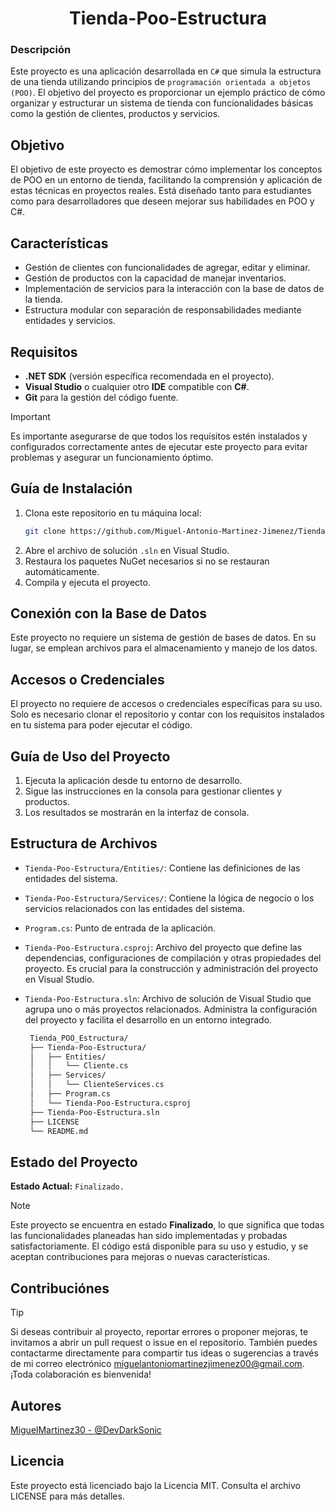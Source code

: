 <div align="center">

# Tienda-Poo-Estructura
</div>

### Descripción
Este proyecto es una aplicación desarrollada en `C#` que simula la estructura de una tienda utilizando principios de `programación orientada a objetos (POO)`. El objetivo del proyecto es proporcionar un ejemplo práctico de cómo organizar y estructurar un sistema de tienda con funcionalidades básicas como la gestión de clientes, productos y servicios.

## Objetivo
El objetivo de este proyecto es demostrar cómo implementar los conceptos de POO en un entorno de tienda, facilitando la comprensión y aplicación de estas técnicas en proyectos reales. Está diseñado tanto para estudiantes como para desarrolladores que deseen mejorar sus habilidades en POO y C#.

## Características
- Gestión de clientes con funcionalidades de agregar, editar y eliminar.
- Gestión de productos con la capacidad de manejar inventarios.
- Implementación de servicios para la interacción con la base de datos de la tienda.
- Estructura modular con separación de responsabilidades mediante entidades y servicios.

## Requisitos
- **.NET SDK** (versión específica recomendada en el proyecto).
- **Visual Studio** o cualquier otro **IDE** compatible con **C#**.
- **Git** para la gestión del código fuente.
> [!Important]
> Es importante asegurarse de que todos los requisitos estén instalados y configurados correctamente antes de ejecutar este proyecto para evitar problemas y asegurar un funcionamiento óptimo.

## Guía de Instalación
1. Clona este repositorio en tu máquina local:
   ```bash
   git clone https://github.com/Miguel-Antonio-Martinez-Jimenez/Tienda_POO_Estructura.git
2. Abre el archivo de solución `.sln` en Visual Studio.
3. Restaura los paquetes NuGet necesarios si no se restauran automáticamente.
4. Compila y ejecuta el proyecto.

## Conexión con la Base de Datos
Este proyecto no requiere un sistema de gestión de bases de datos. En su lugar, se emplean archivos para el almacenamiento y manejo de los datos.

## Accesos o Credenciales
El proyecto no requiere de accesos o credenciales específicas para su uso. Solo es necesario clonar el repositorio y contar con los requisitos instalados en tu sistema para poder ejecutar el código.

## Guía de Uso del Proyecto
1. Ejecuta la aplicación desde tu entorno de desarrollo.
2. Sigue las instrucciones en la consola para gestionar clientes y productos.
3. Los resultados se mostrarán en la interfaz de consola.

## Estructura de Archivos
- `Tienda-Poo-Estructura/Entities/`: Contiene las definiciones de las entidades del sistema.
- `Tienda-Poo-Estructura/Services/`: Contiene la lógica de negocio o los servicios relacionados con las entidades del sistema.
- `Program.cs`: Punto de entrada de la aplicación.
- `Tienda-Poo-Estructura.csproj`: Archivo del proyecto que define las dependencias, configuraciones de compilación y otras propiedades del proyecto. Es crucial para la construcción y administración del proyecto en Visual Studio.
- `Tienda-Poo-Estructura.sln`: Archivo de solución de Visual Studio que agrupa uno o más proyectos relacionados. Administra la configuración del proyecto y facilita el desarrollo en un entorno integrado.

   ```bash
    Tienda_POO_Estructura/
    ├── Tienda-Poo-Estructura/
    │   ├── Entities/
    │   │   └── Cliente.cs
    │   ├── Services/
    │   │   └── ClienteServices.cs
    │   ├── Program.cs
    │   └── Tienda-Poo-Estructura.csproj
    ├── Tienda-Poo-Estructura.sln
    ├── LICENSE
    └── README.md

## Estado del Proyecto
**Estado Actual:** `Finalizado.`
> [!Note]
> Este proyecto se encuentra en estado **Finalizado**, lo que significa que todas las funcionalidades planeadas han sido implementadas y probadas satisfactoriamente. El código está disponible para su uso y estudio, y se aceptan contribuciones para mejoras o nuevas características.
<!--### Posibles Estados del Proyecto
- **Inicios:** El proyecto está en sus etapas iniciales de planificación y desarrollo. Apenas se están definiendo los requisitos y comenzando la implementación básica.
- **En Desarrollo:** El proyecto está en plena fase de desarrollo, con funcionalidades siendo añadidas y pruebas en curso. Puede contener errores o estar sujeto a cambios importantes.
- **Finalizado:** El proyecto ha alcanzado sus objetivos iniciales, con todas las funcionalidades implementadas y probadas. Puede recibir mantenimiento o mejoras menores.
- **Mantenimiento:** El proyecto está completo, pero sigue recibiendo actualizaciones menores, corrección de errores o mejoras en la documentación y el rendimiento.
- **Abandonado:** El desarrollo ha sido detenido y no se planean futuras actualizaciones ni mantenimiento. -->

## Contribuciónes
> [!Tip]
> Si deseas contribuir al proyecto, reportar errores o proponer mejoras, te invitamos a abrir un pull request o issue en el repositorio. También puedes contactarme directamente para compartir tus ideas o sugerencias a través de mi correo electrónico miguelantoniomartinezjimenez00@gmail.com. ¡Toda colaboración es bienvenida!

## Autores
[MiguelMartinez30 - @DevDarkSonic](https://github.com/Miguel-Antonio-Martinez-Jimenez)

## Licencia
Este proyecto está licenciado bajo la Licencia MIT. Consulta el archivo LICENSE para más detalles.
